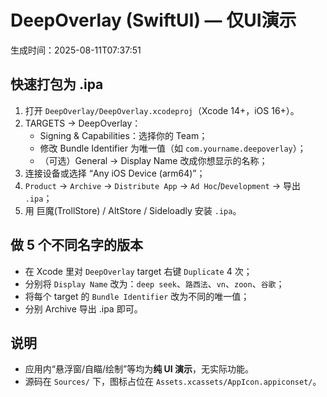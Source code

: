 
# DeepOverlay (SwiftUI) — 仅UI演示
生成时间：2025-08-11T07:37:51

## 快速打包为 .ipa
1. 打开 `DeepOverlay/DeepOverlay.xcodeproj`（Xcode 14+，iOS 16+）。
2. TARGETS → DeepOverlay：
   - Signing & Capabilities：选择你的 Team；
   - 修改 Bundle Identifier 为唯一值（如 `com.yourname.deepoverlay`）；
   - （可选）General → Display Name 改成你想显示的名称；
3. 连接设备或选择 “Any iOS Device (arm64)”；
4. `Product` → `Archive` → `Distribute App` → `Ad Hoc`/`Development` → 导出 `.ipa`；
5. 用 巨魔(TrollStore) / AltStore / Sideloadly 安装 `.ipa`。

## 做 5 个不同名字的版本
- 在 Xcode 里对 `DeepOverlay` target 右键 `Duplicate` 4 次；
- 分别将 `Display Name` 改为：`deep seek`、`路西法`、`vn`、`zoon`、`谷歌`；
- 将每个 target 的 `Bundle Identifier` 改为不同的唯一值；
- 分别 Archive 导出 .ipa 即可。

## 说明
- 应用内“悬浮窗/自瞄/绘制”等均为**纯 UI 演示**，无实际功能。
- 源码在 `Sources/` 下，图标占位在 `Assets.xcassets/AppIcon.appiconset/`。

